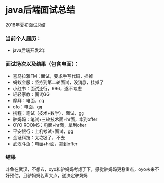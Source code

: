 # java后端面试总结
2018年夏初面试总结

### 当前个人履历：
* java后端开发2年

### 面试场次以及结果（包含电面）：
* 喜马拉雅FM：面试，要求手写代码，挂掉
* 蚂蚁金服：坚持到第二轮面试，没消息，挂掉了
* 小红书：面试还行，996，遂不考虑
* 轻轻家教：面试GG
* 摩拜：电面，gg
* ofo：电面，gg
* 携程：笔试（技术+数学），面试，gg
* 驴妈妈：笔试+三轮技术面+hr面，拿到offer
* OYO ROOMS：电面+hr面，拿到offer
* 平安银行：上机考试+面试，gg
* 金证科技：太垃圾了，不去
* 武汉斗鱼：电面+hr面，拿到offer

### 结果
斗鱼在武汉，不想去，oyo和驴妈妈考虑了下，感觉驴妈妈更稳重点，oyo未来不好预估，且驴妈妈名声大点，遂决定驴妈妈

